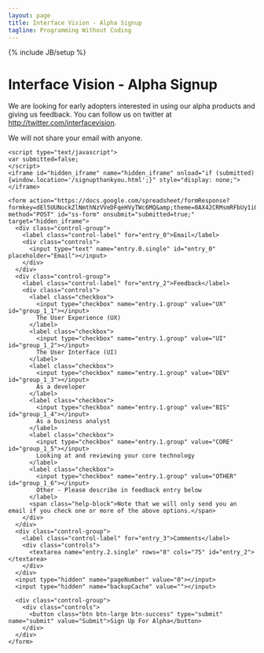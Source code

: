 ```yaml
---
layout: page
title: Interface Vision - Alpha Signup
tagline: Programming Without Coding
---
```

{% include JB/setup %}

<div class="hero-unit">
  <h1>Interface Vision - Alpha Signup</h1>
  <p>We are looking for early adopters interested in using our alpha products and giving us feedback. You can follow us on twitter at <a href="http://twitter.com/interfacevision">http://twitter.com/interfacevision</a>.</p>
  <p>We will not share your email with anyone.</p>

  <div class="form-horizontal">

    <script type="text/javascript">
    var submitted=false;
    </script>
    <iframe id="hidden_iframe" name="hidden_iframe" onload="if (submitted) {window.location='/signupthankyou.html';}" style="display: none;"> </iframe>
    
    <form action="https://docs.google.com/spreadsheet/formResponse?formkey=dEl5UUNockZlNmthNzVVeDFqeHVyTWc6MQ&amp;theme=0AX42CRMsmRFbUy1iOGYwN2U2Mi1hNWU0LTRlNjEtYWMyOC1lZmU4ODg1ODc1ODI&amp;ifq" method="POST" id="ss-form" onsubmit="submitted=true;" target="hidden_iframe">
      <div class="control-group">
        <label class="control-label" for="entry_0">Email</label>
        <div class="controls">
          <input type="text" name="entry.0.single" id="entry_0" placeholder="Email"></input>
        </div>
      </div>
      <div class="control-group">
        <label class="control-label" for="entry_2">Feedback</label>
        <div class="controls">
          <label class="checkbox">
            <input type="checkbox" name="entry.1.group" value="UX" id="group_1_1"></input>
            The User Experience (UX)
          </label>
          <label class="checkbox">
            <input type="checkbox" name="entry.1.group" value="UI" id="group_1_2"></input>
            The User Interface (UI)
          </label>
          <label class="checkbox">
            <input type="checkbox" name="entry.1.group" value="DEV" id="group_1_3"></input>
            As a developer
          </label>
          <label class="checkbox">
            <input type="checkbox" name="entry.1.group" value="BIS" id="group_1_4"></input>
            As a business analyst
          </label>
          <label class="checkbox">
            <input type="checkbox" name="entry.1.group" value="CORE" id="group_1_5"></input>
            Looking at and reviewing your core technology
          </label>
          <label class="checkbox">
            <input type="checkbox" name="entry.1.group" value="OTHER" id="group_1_6"></input>
            Other - Please describe in feedback entry below
          </label>
          <span class="help-block">Note that we will only send you an email if you check one or more of the above options.</span>
        </div>
      </div>
      <div class="control-group">
        <label class="control-label" for="entry_3">Comments</label>
        <div class="controls">
          <textarea name="entry.2.single" rows="8" cols="75" id="entry_2"> </textarea>
        </div>
      </div>
      <input type="hidden" name="pageNumber" value="0"></input>
      <input type="hidden" name="backupCache" value=""></input>

      <div class="control-group">
        <div class="controls">
          <button class="btn btn-large btn-success" type="submit" name="submit" value="Submit">Sign Up For Alpha</button>
        </div>
      </div>
    </form>
  </div>
</div>